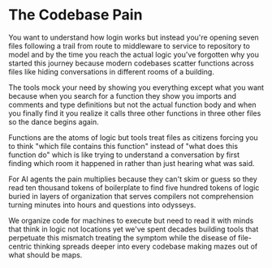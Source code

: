 # The Codebase Pain

You want to understand how login works but instead you're opening seven files following a trail from route to middleware to service to repository to model and by the time you reach the actual logic you've forgotten why you started this journey because modern codebases scatter functions across files like hiding conversations in different rooms of a building.

The tools mock your need by showing you everything except what you want because when you search for a function they show you imports and comments and type definitions but not the actual function body and when you finally find it you realize it calls three other functions in three other files so the dance begins again.

Functions are the atoms of logic but tools treat files as citizens forcing you to think "which file contains this function" instead of "what does this function do" which is like trying to understand a conversation by first finding which room it happened in rather than just hearing what was said.

For AI agents the pain multiplies because they can't skim or guess so they read ten thousand tokens of boilerplate to find five hundred tokens of logic buried in layers of organization that serves compilers not comprehension turning minutes into hours and questions into odysseys.

We organize code for machines to execute but need to read it with minds that think in logic not locations yet we've spent decades building tools that perpetuate this mismatch treating the symptom while the disease of file-centric thinking spreads deeper into every codebase making mazes out of what should be maps.